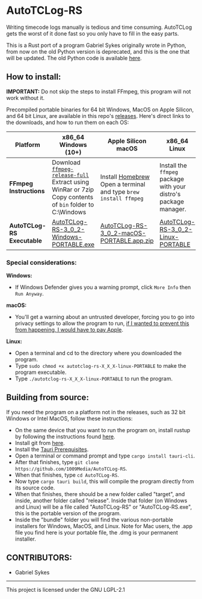 # AutoTCLog-RS
Writing timecode logs manually is tedious and time consuming. AutoTCLog gets the worst of it done fast so you only have to fill in the easy parts.

This is a Rust port of a program Gabriel Sykes originally wrote in Python, from now on the old Python version is deprecated, and this is the one that will be updated. The old Python code is available [here](https://github.com/sykesgabri/AutoTCLog).

## How to install:

**IMPORTANT:** Do not skip the steps to install FFmpeg, this program will not work without it.

Precompiled portable binaries for 64 bit Windows, MacOS on Apple Silicon, and 64 bit Linux, are available in this repo's [releases](https://github.com/sykesgabri/AutoTCLog-RS/releases). Here's direct links to the downloads, and how to run them on each OS:

| Platform                    | x86_64 Windows (10+)                                                                                                                                 | Apple Silicon macOS                                                                                                                                      | x86_64 Linux                                                                                                                             |
|-----------------------------|------------------------------------------------------------------------------------------------------------------------------------------------------|----------------------------------------------------------------------------------------------------------------------------------------------------------|------------------------------------------------------------------------------------------------------------------------------------------|
| **FFmpeg Instructions**     | Download [`ffmpeg-release-full`](https://www.gyan.dev/ffmpeg/builds)<br>Extract using WinRar or 7zip<br>Copy contents of `bin` folder to C:\Windows  | Install [Homebrew](https://brew.sh)<br>Open a terminal and type `brew install ffmpeg`                                                                    | Install the `ffmpeg` package with your distro's package manager.                                                                         |
| **AutoTCLog-RS Executable** | [AutoTCLog-RS-3_0_2-Windows-PORTABLE.exe](https://github.com/1009Media/AutoTCLog-RS/releases/download/3.0.2/AutoTCLog-RS-3_0_2-Windows-PORTABLE.exe) | [AutoTCLog-RS-3_0_2-macOS-PORTABLE.app.zip](https://github.com/1009Media/AutoTCLog-RS/releases/download/3.0.2/AutoTCLog-RS-3_0_2-macOS-PORTABLE.app.zip) | [AutoTCLog-RS-3_0_2-Linux-PORTABLE](https://github.com/1009Media/AutoTCLog-RS/releases/download/3.0.2/AutoTCLog-RS-3_0_2-Linux-PORTABLE) |

### Special considerations:

**Windows:**

- If Windows Defender gives you a warning prompt, click `More Info` then `Run Anyway`.

**macOS:**

- You'll get a warning about an untrusted developer, forcing you to go into privacy settings to allow the program to run, [if I wanted to prevent this from happening, I would have to pay Apple](https://developer.apple.com/support/compare-memberships/).

**Linux:**

- Open a terminal and cd to the directory where you downloaded the program.
- Type `sudo chmod +x autotclog-rs-X_X_X-linux-PORTABLE` to make the program executable.
- Type `./autotclog-rs-X_X_X-linux-PORTABLE` to run the program.

## Building from source:

If you need the program on a platform not in the releases, such as 32 bit Windows or Intel MacOS, follow these instructions:

- On the same device that you want to run the program on, install rustup by following the instructions found [here](https://www.rust-lang.org/tools/install).
- Install git from [here](https://git-scm.com/downloads).
- Install the [Tauri Prerequisites](https://tauri.app/v1/guides/getting-started/prerequisites/).
- Open a terminal or command prompt and type `cargo install tauri-cli`.
- After that finishes, type `git clone https://github.com/1009Media/AutoTCLog-RS`.
- When that finishes, type `cd AutoTCLog-RS`.
- Now type `cargo tauri build`, this will compile the program directly from its source code.
- When that finishes, there should be a new folder called "target", and inside, another folder called "release". Inside that folder (on Windows and Linux) will be a file called "AutoTCLog-RS" or "AutoTCLog-RS.exe", this is the portable version of the program.
- Inside the "bundle" folder you will find the various non-portable installers for Windows, MacOS, and Linux. Note for Mac users, the .app file you find here is your portable file, the .dmg is your permanent installer.

## CONTRIBUTORS:

- Gabriel Sykes

---
This project is licensed under the GNU LGPL-2.1
